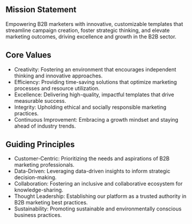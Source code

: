 ## Mission Statement
Empowering B2B marketers with innovative, customizable templates that streamline campaign creation, foster strategic thinking, and elevate marketing outcomes, driving excellence and growth in the B2B sector.

## Core Values
- Creativity: Fostering an environment that encourages independent thinking and innovative approaches.
- Efficiency: Providing time-saving solutions that optimize marketing processes and resource utilization.
- Excellence: Delivering high-quality, impactful templates that drive measurable success.
- Integrity: Upholding ethical and socially responsible marketing practices.
- Continuous Improvement: Embracing a growth mindset and staying ahead of industry trends.

## Guiding Principles
- Customer-Centric: Prioritizing the needs and aspirations of B2B marketing professionals.
- Data-Driven: Leveraging data-driven insights to inform strategic decision-making.
- Collaboration: Fostering an inclusive and collaborative ecosystem for knowledge-sharing.
- Thought Leadership: Establishing our platform as a trusted authority in B2B marketing best practices.
- Sustainability: Promoting sustainable and environmentally conscious business practices.